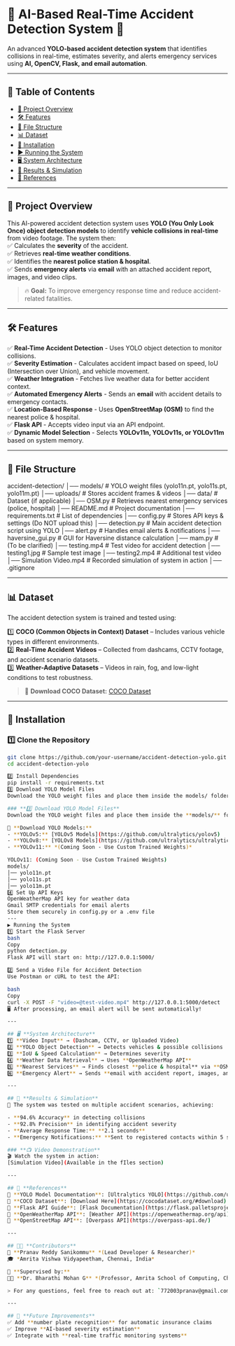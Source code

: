 # 🚗 AI-Based Real-Time Accident Detection System 🚨  
An advanced **YOLO-based accident detection system** that identifies collisions in real-time, estimates severity, and alerts emergency services using **AI, OpenCV, Flask, and email automation**.  

---

## 📖 **Table of Contents**  
- [🚀 Project Overview](#-project-overview)  
- [🛠 Features](#-features)  
- [📂 File Structure](#-file-structure)  
- [📊 Dataset](#-dataset)  
- [💾 Installation](#-installation)  
- [▶️ Running the System](#️-running-the-system)  
- [🖥 System Architecture](#-system-architecture)  
- [📝 Results & Simulation](#-results--simulation)  
- [🔗 References](#-references)  

---

## 🚀 **Project Overview**  
This AI-powered accident detection system uses **YOLO (You Only Look Once) object detection models** to identify **vehicle collisions in real-time** from video footage. The system then:  
✅ Calculates the **severity** of the accident.  
✅ Retrieves **real-time weather conditions**.  
✅ Identifies the **nearest police station & hospital**.  
✅ Sends **emergency alerts** via **email** with an attached accident report, images, and video clips.  

> 🔥 **Goal:** To improve emergency response time and reduce accident-related fatalities.

---

## 🛠 **Features**  
✅ **Real-Time Accident Detection** - Uses YOLO object detection to monitor collisions.  
✅ **Severity Estimation** - Calculates accident impact based on speed, IoU (Intersection over Union), and vehicle movement.  
✅ **Weather Integration** - Fetches live weather data for better accident context.  
✅ **Automated Emergency Alerts** - Sends an **email** with accident details to emergency contacts.  
✅ **Location-Based Response** - Uses **OpenStreetMap (OSM)** to find the nearest police & hospital.  
✅ **Flask API** - Accepts video input via an API endpoint.  
✅ **Dynamic Model Selection** - Selects **YOLOv11n, YOLOv11s, or YOLOv11m** based on system memory.

---

## 📂 **File Structure**  
accident-detection/ │── models/ # YOLO weight files (yolo11n.pt, yolo11s.pt, yolo11m.pt) │── uploads/ # Stores accident frames & videos │── data/ # Dataset (if applicable) │── OSM.py # Retrieves nearest emergency services (police, hospital) │── README.md # Project documentation │── requirements.txt # List of dependencies │── config.py # Stores API keys & settings (Do NOT upload this) │── detection.py # Main accident detection script using YOLO │── alert.py # Handles email alerts & notifications │── haversine_gui.py # GUI for Haversine distance calculation │── mam.py # (To be clarified) │── testing.mp4 # Test video for accident detection │── testing1.jpg # Sample test image │── testing2.mp4 # Additional test video │── Simulation Video.mp4 # Recorded simulation of system in action │── .gitignore

---

## 📊 **Dataset**  
The accident detection system is trained and tested using:  

1️⃣ **COCO (Common Objects in Context) Dataset** – Includes various vehicle types in different environments.  
2️⃣ **Real-Time Accident Videos** – Collected from dashcams, CCTV footage, and accident scenario datasets.  
3️⃣ **Weather-Adaptive Datasets** – Videos in rain, fog, and low-light conditions to test robustness.  

> 🔗 **Download COCO Dataset:** [COCO Dataset](https://cocodataset.org/#download)

---

## 💾 **Installation**  
### **1️⃣ Clone the Repository**
```bash
git clone https://github.com/your-username/accident-detection-yolo.git
cd accident-detection-yolo

2️⃣ Install Dependencies
pip install -r requirements.txt
3️⃣ Download YOLO Model Files
Download the YOLO weight files and place them inside the models/ folder.

### **3️⃣ Download YOLO Model Files**  
Download the YOLO weight files and place them inside the **models/** folder.  

🔗 **Download YOLO Models:**  
- **YOLOv5:** [YOLOv5 Models](https://github.com/ultralytics/yolov5)  
- **YOLOv8:** [YOLOv8 Models](https://github.com/ultralytics/ultralytics)  
- **YOLOv11:** *(Coming Soon - Use Custom Trained Weights)*  

YOLOv11: (Coming Soon - Use Custom Trained Weights)
models/
│── yolo11n.pt
│── yolo11s.pt
│── yolo11m.pt
4️⃣ Set Up API Keys
OpenWeatherMap API key for weather data
Gmail SMTP credentials for email alerts
Store them securely in config.py or a .env file
---
▶️ Running the System
1️⃣ Start the Flask Server
bash
Copy
python detection.py
Flask API will start on: http://127.0.0.1:5000/

2️⃣ Send a Video File for Accident Detection
Use Postman or cURL to test the API:

bash
Copy
curl -X POST -F "video=@test-video.mp4" http://127.0.0.1:5000/detect
🖥️ After processing, an email alert will be sent automatically!

---

## 🖥 **System Architecture**  
1️⃣ **Video Input** → (Dashcam, CCTV, or Uploaded Video)  
2️⃣ **YOLO Object Detection** → Detects vehicles & possible collisions  
3️⃣ **IoU & Speed Calculation** → Determines severity  
4️⃣ **Weather Data Retrieval** → Uses **OpenWeatherMap API**  
5️⃣ **Nearest Services** → Finds closest **police & hospital** via **OSM API**  
6️⃣ **Emergency Alert** → Sends **email with accident report, images, and video**  

---

## 📝 **Results & Simulation**  
📌 The system was tested on multiple accident scenarios, achieving:  

- **94.6% Accuracy** in detecting collisions  
- **92.8% Precision** in identifying accident severity  
- **Average Response Time:** **2.1 seconds**  
- **Emergency Notifications:** **Sent to registered contacts within 5 seconds**  

### **📺 Video Demonstration**  
🎬 Watch the system in action:  
[Simulation Video](Available in the fIles section)  

---

## 🔗 **References**  
📌 **YOLO Model Documentation**: [Ultralytics YOLO](https://github.com/ultralytics/ultralytics)  
📌 **COCO Dataset**: [Download Here](https://cocodataset.org/#download)  
📌 **Flask API Guide**: [Flask Documentation](https://flask.palletsprojects.com/en/2.0.x/)  
📌 **OpenWeatherMap API**: [Weather API](https://openweathermap.org/api)  
📌 **OpenStreetMap API**: [Overpass API](https://overpass-api.de/)  

---

## 👨‍💻 **Contributors**  
🚀 **Pranav Reddy Sanikommu** *(Lead Developer & Researcher)*  
🎓 *Amrita Vishwa Vidyapeetham, Chennai, India*  

📢 **Supervised by:**  
👨‍🏫 **Dr. Bharathi Mohan G** *(Professor, Amrita School of Computing, Chennai)*  

> For any questions, feel free to reach out at: `772003pranav@gmail.com`  

---

## 🎯 **Future Improvements**  
✅ Add **number plate recognition** for automatic insurance claims  
✅ Improve **AI-based severity estimation**  
✅ Integrate with **real-time traffic monitoring systems**  
